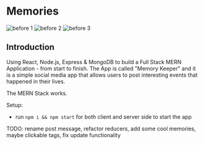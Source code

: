 # Memories

![before 1](https://user-images.githubusercontent.com/104962536/201043428-920e3da5-5a4c-447c-8629-164bdde0eea4.PNG)
![before 2](https://user-images.githubusercontent.com/104962536/201043471-87d0f290-92fe-46ae-93ab-50397ccf7e48.PNG)
![before 3](https://user-images.githubusercontent.com/104962536/201043484-993bd602-544a-47c6-9137-b55378e6e0aa.PNG)


## Introduction

Using React, Node.js, Express & MongoDB to build a Full Stack MERN Application - from start to finish. The App is called "Memory Keeper" and it is a simple social media app that allows users to post interesting events that happened in their lives.

The MERN Stack works.

Setup:
- run ```npm i && npm start``` for both client and server side to start the app

TODO: rename post message, refactor reducers, add some cool memories, maybe clickable tags, fix update functionality
